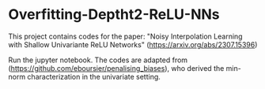 # Overfitting-Deptht2-ReLU-NNs
This project contains codes for the paper: "Noisy Interpolation Learning with Shallow Univariante ReLU Networks" (https://arxiv.org/abs/2307.15396)

Run the jupyter notebook. The codes are adapted from (https://github.com/eboursier/penalising_biases), who derived the min-norm characterization in the univariate setting.
